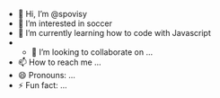 - 👋 Hi, I’m @spovisy
- 👀 I’m interested in soccer
- 🌱 I’m currently learning how to code with Javascript
- - 💞️ I’m looking to collaborate on ...
- 📫 How to reach me ...
- 😄 Pronouns: ...
- ⚡ Fun fact: ...

<!---
spovisy/spovisy is a ✨ special ✨ repository because its `README.md` (this file) appears on your GitHub profile.
You can click the Preview link to take a look at your changes.
--->
